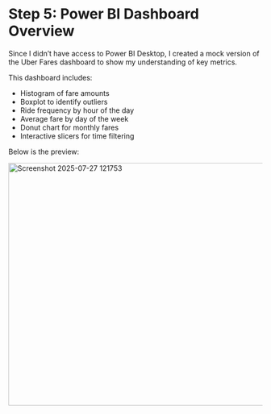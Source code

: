 # Step 5: Power BI Dashboard Overview

Since I didn’t have access to Power BI Desktop, I created a mock version of the Uber Fares dashboard to show my understanding of key metrics.

This dashboard includes:
- Histogram of fare amounts
- Boxplot to identify outliers
- Ride frequency by hour of the day
- Average fare by day of the week
- Donut chart for monthly fares
- Interactive slicers for time filtering

Below is the preview:

<img width="955" height="482" alt="Screenshot 2025-07-27 121753" src="https://github.com/user-attachments/assets/e2195288-f99f-4a77-85a5-01efa83ce0e8" />

